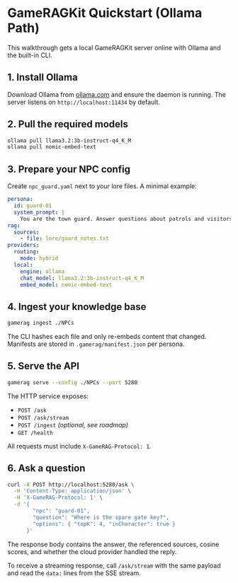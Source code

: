 # GameRAGKit Quickstart (Ollama Path)

This walkthrough gets a local GameRAGKit server online with Ollama and the built-in CLI.

## 1. Install Ollama

Download Ollama from [ollama.com](https://ollama.com/download) and ensure the daemon is running. The server listens on `http://localhost:11434` by default.

## 2. Pull the required models

```bash
ollama pull llama3.2:3b-instruct-q4_K_M
ollama pull nomic-embed-text
```

## 3. Prepare your NPC config

Create `npc_guard.yaml` next to your lore files. A minimal example:

```yaml
persona:
  id: guard-01
  system_prompt: |
    You are the town guard. Answer questions about patrols and visitors.
rag:
  sources:
    - file: lore/guard_notes.txt
providers:
  routing:
    mode: hybrid
  local:
    engine: ollama
    chat_model: llama3.2:3b-instruct-q4_K_M
    embed_model: nomic-embed-text
```

## 4. Ingest your knowledge base

```bash
gamerag ingest ./NPCs
```

The CLI hashes each file and only re-embeds content that changed. Manifests are stored in `.gamerag/manifest.json` per persona.

## 5. Serve the API

```bash
gamerag serve --config ./NPCs --port 5280
```

The HTTP service exposes:

- `POST /ask`
- `POST /ask/stream`
- `POST /ingest` *(optional, see roadmap)*
- `GET /health`

All requests must include `X-GameRAG-Protocol: 1`.

## 6. Ask a question

```bash
curl -X POST http://localhost:5280/ask \
  -H 'Content-Type: application/json' \
  -H 'X-GameRAG-Protocol: 1' \
  -d '{
        "npc": "guard-01",
        "question": "Where is the spare gate key?",
        "options": { "topK": 4, "inCharacter": true }
      }'
```

The response body contains the answer, the referenced sources, cosine scores, and whether the cloud provider handled the reply.

To receive a streaming response, call `/ask/stream` with the same payload and read the `data:` lines from the SSE stream.
